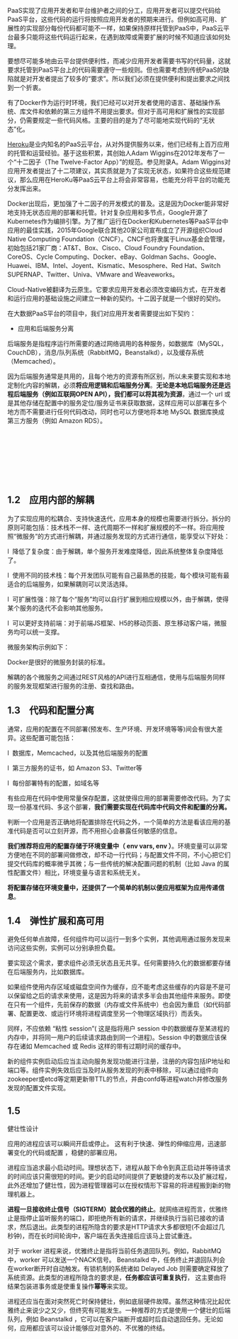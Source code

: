 PaaS实现了应用开发者和平台维护者之间的分工，应用开发者可以提交代码给PaaS平台，这些代码的运行将按照应用开发者的预期来进行。但例如高可用、扩展性的实现部分每份代码都可能不一样，如果保持原样托管到PaaS中，PaaS云平台最多只能将这些代码运行起来，在遇到故障或需要扩展的时候不知道应该如何处理。

要想尽可能多地由云平台提供便利性，而减少应用开发者需要书写的代码量，这就要求托管到PaaS平台上的代码需要遵守一些规则。但也需要考虑到传统PaaS的缺陷就是对开发者提出了较多的“要求”。所以我们必须在提供便利和提出要求之间找到一个折衷。

有了Docker作为运行时环境，我们已经可以对开发者使用的语言、基础操作系统、库文件和依赖的第三方组件不用提出要求。但对于高可用和扩展性的实现部分，仍需要规定一些代码风格。主要的目的是为了尽可能地实现代码的“无状态”化。

[Heroku](http://www.heroku.com/)是业内知名的PaaS云平台，从对外提供服务以来，他们已经有上百万应用的托管和运营经验。基于这些积累，其创始人Adam Wiggins在2012年发布了一个“十二因子（The Twelve-Factor App）”的规范。参见附录A。Adam Wiggins对应用开发者提出了十二项建议，其实质就是为了实现无状态，如果符合这些规范建议，那么应用在HeroKu等PaaS云平台上将会非常容易，也能充分将平台的功能充分发挥出来。

Docker出现后，更加强了十二因子的开发模式的普及。这是因为Docker能非常好地支持无状态应用的部署和托管。针对复杂应用和多节点，Google开源了Kubernetes作为编排引擎。为了推广运行在Docker和Kubernetes等PaaS平台中应用的最佳实践，2015年Google联合其他20家公司宣布成立了开源组织Cloud Native Computing Foundation（CNCF）。CNCF也将隶属于Linux基金会管理，初始包括21家厂商：AT&T、Box、Cisco、Cloud Foundry Foundation、CoreOS、Cycle Computing、Docker、eBay、Goldman Sachs、Google、Huawei、IBM、Intel、Joyent、Kismatic、Mesosphere、Red Hat、Switch SUPERNAP、Twitter、Univa、VMware and Weaveworks。

Cloud-Native被翻译为云原生。它要求应用开发者必须改变编码方式，在开发者和运行应用的基础设施之间建立一种新的契约。十二因子就是一个很好的契约。

在大数据PaaS平台的项目中，我们对应用开发者需要提出如下契约：

* 应用和后端服务分离





后端服务是指程序运行所需要的通过网络调用的各种服务，如数据库（MySQL，CouchDB），消息\/队列系统（RabbitMQ，Beanstalkd），以及缓存系统（Memcached）。





因为后端服务通常是共用的，且每个地方的资源有所区别，所以未来要实现和本地定制化内容的解耦，必须**将应用逻辑和后端服务分离**。**无论是本地后端服务还是远程后端服务（例如互联网OPEN API），我们都可以将其视为资源**，通过一个 url 或是其他存储在配置中的服务定位\/服务证书来获取数据，这样应用可以部署在多个地方而不需要进行任何代码改动，同时也可以方便地将本地 MySQL 数据库换成第三方服务（例如 Amazon RDS）。





 





 





 





 






 
 
  
  
  
  
  
  
  
  
  
  
  
  
 
 
 

 






## 1.2    应用内部的解耦





为了实现应用的松耦合、支持快速迭代，应用本身的规模也需要进行拆分。拆分的原则可能包括：技术栈不一样、迭代周期不一样和扩展规模的不一样。将应用按照“微服务”的方式进行解耦，并通过服务发现的方式进行通信，能享受以下好处：





l  降低了复杂度：由于解耦，单个服务开发难度降低，因此系统整体复杂度降低了。





l  使用不同的技术栈：每个开发团队可能有自己最熟悉的技能，每个模块可能有最适合的后端服务，如果解耦则可以灵活选择。





l  可扩展性强：除了每个“服务”均可以自行扩展到相应规模以外，由于解耦，使得某个服务的迭代不会影响其他服务。





l  可以更好支持前端：对于前端JS框架、H5的移动页面、原生移动客户端，微服务均可以统一支撑。





微服务架构示例如下：






 






Docker是很好的微服务封装的标准。





解耦的各个微服务之间通过REST风格的API进行互相通信，使用与后端服务同样的服务发现框架进行服务的注册、查找和路由。





## 1.3    代码和配置分离





通常，应用的配置在不同部署\(预发布、生产环境、开发环境等等\)间会有很大差异。这些配置可能包括：





l  数据库，Memcached，以及其他后端服务的配置





l  第三方服务的证书，如 Amazon S3、Twitter等





l  每份部署特有的配置，如域名等





有些应用在代码中使用常量保存配置，这就使得应用的部署需要修改代码。为了实现一份基准代码、多这个部署，**我们需要实现在代码库中代码文件和配置的分离。**





判断一个应用是否正确地将配置排除在代码之外，一个简单的方法是看该应用的基准代码是否可以立刻开源，而不用担心会暴露任何敏感的信息。





**我们推荐将应用的配置存储于环境变量中（ env
vars, env ）**。环境变量可以非常方便地在不同的部署间做修改，却不动一行代码；与配置文件不同，不小心把它们提交代码库的概率微乎其微；与一些传统的解决配置问题的机制（比如 Java 的属性配置文件）相比，环境变量与语言和系统无关。





**将配置存储在环境变量中，还提供了一个简单的机制以便应用框架为应用传递信息**。





## 1.4    弹性扩展和高可用





避免任何单点故障，任何组件均可以运行一到多个实例，其他调用通过服务发现来访问这些实例，实例可以分别承担负载。





要实现这个需求，要求组件必须无状态且无共享。任何需要持久化的数据都要存储在后端服务内，比如数据库。





如果组件使用内存区域或磁盘空间作为缓存，应不能考虑这些缓存的内容是不是可以保留给之后的请求来使用，这是因为将来的请求多半会由其他组件来服务。即使在只有一个组件，先前保存的数据（内存或文件系统中）也会因为重启（如代码部署、配置更改、或运行环境将进程调度至另一个物理区域执行）而丢失。





同样，不应依赖 “粘性 session”\( 这是指将用户 session 中的数据缓存至某进程的内存中，并将同一用户的后续请求路由到同一个进程\)。Session 中的数据应该保存在诸如 Memcached 或 Redis 这样的带有过期时间的缓存中。





新的组件实例启动后应当主动向服务发现功能进行注册，注册的内容包括IP地址和端口等。组件实例失效后应当及时从服务发现的列表中移除，可以通过组件向zookeeper或etcd等定期更新带TTL的节点，并由confd等进程watch并修改服务发现的配置文件实现。





## 1.5   
健壮性设计





应用的进程应该可以瞬间开启或停止。
这有利于快速、弹性的伸缩应用，迅速部署变化的代码或配置 ，稳健的部署应用。





进程应当追求最小启动时间。理想状态下，进程从敲下命令到真正启动并等待请求的时间应该只需很短的时间。更少的启动时间提供了更敏捷的发布以及扩展过程，此外还增加了健壮性，因为进程管理器可以在授权情形下容易的将进程搬到新的物理机器上。





**进程一旦接收终止信号（SIGTERM）就会优雅的终止**。就网络进程而言，优雅终止是指停止监听服务的端口，即拒绝所有新的请求，并继续执行当前已接收的请求，然后退出。此类型的进程所隐含的要求是HTTP请求大多都很短\(不会超过几秒钟\)，而在长时间轮询中，客户端在丢失连接后应该马上尝试重连。





对于 worker 进程来说，优雅终止是指将当前任务退回队列。例如，RabbitMQ 中，worker 可以发送一个NACK信号。
Beanstalkd 中，任务终止并退回队列会在worker断开时自动触发。有锁机制的系统诸如 Delayed Job 则需要确定释放了系统资源。此类型的进程所隐含的要求是，**任务都应该可重复执行**， 这主要由将结果包装进事务或是使重复操作**幂等**来实现。



进程还应当在面对突然死亡时保持健壮，例如底层硬件故障。虽然这种情况比起优雅终止来说少之又少，但终究有可能发生。一种推荐的方式是使用一个健壮的后端队列，例如 Beanstalkd ，它可以在客户端断开或超时后自动退回任务。无论如何，应用都应该可以设计能够应对意外的、不优雅的终结。





